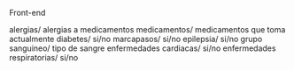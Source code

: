 Front-end

alergias/ alergias a medicamentos
medicamentos/ medicamentos que toma actualmente
diabetes/ si/no
marcapasos/ si/no
epilepsia/ si/no
grupo sanguineo/ tipo de sangre
enfermedades cardiacas/ si/no
enfermedades respiratorias/ si/no
